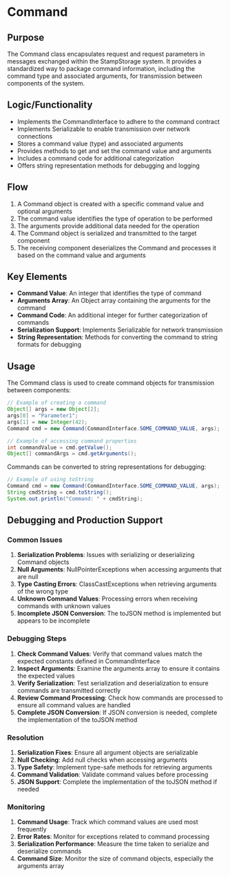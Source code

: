 # Command

## Purpose
The Command class encapsulates request and request parameters in messages exchanged within the StampStorage system. It provides a standardized way to package command information, including the command type and associated arguments, for transmission between components of the system.

## Logic/Functionality
- Implements the CommandInterface to adhere to the command contract
- Implements Serializable to enable transmission over network connections
- Stores a command value (type) and associated arguments
- Provides methods to get and set the command value and arguments
- Includes a command code for additional categorization
- Offers string representation methods for debugging and logging

## Flow
1. A Command object is created with a specific command value and optional arguments
2. The command value identifies the type of operation to be performed
3. The arguments provide additional data needed for the operation
4. The Command object is serialized and transmitted to the target component
5. The receiving component deserializes the Command and processes it based on the command value and arguments

## Key Elements
- **Command Value**: An integer that identifies the type of command
- **Arguments Array**: An Object array containing the arguments for the command
- **Command Code**: An additional integer for further categorization of commands
- **Serialization Support**: Implements Serializable for network transmission
- **String Representation**: Methods for converting the command to string formats for debugging

## Usage
The Command class is used to create command objects for transmission between components:

```java
// Example of creating a command
Object[] args = new Object[2];
args[0] = "Parameter1";
args[1] = new Integer(42);
Command cmd = new Command(CommandInterface.SOME_COMMAND_VALUE, args);

// Example of accessing command properties
int commandValue = cmd.getValue();
Object[] commandArgs = cmd.getArguments();
```

Commands can be converted to string representations for debugging:

```java
// Example of using toString
Command cmd = new Command(CommandInterface.SOME_COMMAND_VALUE, args);
String cmdString = cmd.toString();
System.out.println("Command: " + cmdString);
```

## Debugging and Production Support

### Common Issues
1. **Serialization Problems**: Issues with serializing or deserializing Command objects
2. **Null Arguments**: NullPointerExceptions when accessing arguments that are null
3. **Type Casting Errors**: ClassCastExceptions when retrieving arguments of the wrong type
4. **Unknown Command Values**: Processing errors when receiving commands with unknown values
5. **Incomplete JSON Conversion**: The toJSON method is implemented but appears to be incomplete

### Debugging Steps
1. **Check Command Values**: Verify that command values match the expected constants defined in CommandInterface
2. **Inspect Arguments**: Examine the arguments array to ensure it contains the expected values
3. **Verify Serialization**: Test serialization and deserialization to ensure commands are transmitted correctly
4. **Review Command Processing**: Check how commands are processed to ensure all command values are handled
5. **Complete JSON Conversion**: If JSON conversion is needed, complete the implementation of the toJSON method

### Resolution
1. **Serialization Fixes**: Ensure all argument objects are serializable
2. **Null Checking**: Add null checks when accessing arguments
3. **Type Safety**: Implement type-safe methods for retrieving arguments
4. **Command Validation**: Validate command values before processing
5. **JSON Support**: Complete the implementation of the toJSON method if needed

### Monitoring
1. **Command Usage**: Track which command values are used most frequently
2. **Error Rates**: Monitor for exceptions related to command processing
3. **Serialization Performance**: Measure the time taken to serialize and deserialize commands
4. **Command Size**: Monitor the size of command objects, especially the arguments array